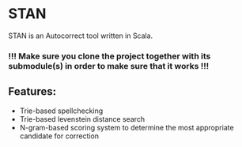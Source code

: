 # STAN

STAN is an Autocorrect tool written in Scala.

### !!! Make sure you clone the project together with its submodule(s) in order to make sure that it works !!!

## Features:
* Trie-based spellchecking
* Trie-based levenstein distance search
* N-gram-based scoring system to determine the most appropriate candidate for correction
